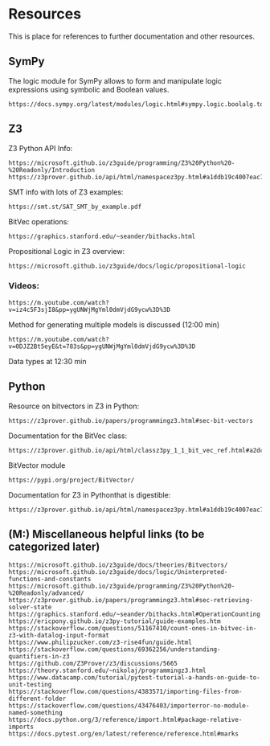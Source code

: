 # Resources

This is place for references to further documentation and other resources.

## SymPy

The logic module for SymPy allows to form and manipulate logic expressions using symbolic and Boolean values.

    https://docs.sympy.org/latest/modules/logic.html#sympy.logic.boolalg.to_cnf

## Z3

Z3 Python API Info:

    https://microsoft.github.io/z3guide/programming/Z3%20Python%20-%20Readonly/Introduction
    https://z3prover.github.io/api/html/namespacez3py.html#a1ddb19c4007eac75508565dc03ce3917

SMT info with lots of Z3 examples:

    https://smt.st/SAT_SMT_by_example.pdf

BitVec operations:

    https://graphics.stanford.edu/~seander/bithacks.html

Propositional Logic in Z3 overview: 

    https://microsoft.github.io/z3guide/docs/logic/propositional-logic

### Videos:

    https://m.youtube.com/watch?v=iz4c5F3sjI8&pp=ygUNWjMgYml0dmVjdG9ycw%3D%3D

Method for generating multiple models is discussed (12:00 min)

    https://m.youtube.com/watch?v=0DJZ2Bt5eyE&t=783s&pp=ygUNWjMgYml0dmVjdG9ycw%3D%3D

Data types at 12:30 min

## Python

Resource on bitvectors in Z3 in Python:

    https://z3prover.github.io/papers/programmingz3.html#sec-bit-vectors

Documentation for the BitVec class:

    https://z3prover.github.io/api/html/classz3py_1_1_bit_vec_ref.html#a2dc603abe7ad823ab679e21f19f1233a

BitVector module

    https://pypi.org/project/BitVector/

Documentation for Z3 in Pythonthat is digestible: 

    https://z3prover.github.io/api/html/namespacez3py.html#a1ddb19c4007eac75508565dc03ce3917

## (M:) Miscellaneous helpful links (to be categorized later)
    https://microsoft.github.io/z3guide/docs/theories/Bitvectors/
    https://microsoft.github.io/z3guide/docs/logic/Uninterpreted-functions-and-constants
    https://microsoft.github.io/z3guide/programming/Z3%20Python%20-%20Readonly/advanced/
    https://z3prover.github.io/papers/programmingz3.html#sec-retrieving-solver-state
    https://graphics.stanford.edu/~seander/bithacks.html#OperationCounting
    https://ericpony.github.io/z3py-tutorial/guide-examples.htm
    https://stackoverflow.com/questions/51167410/count-ones-in-bitvec-in-z3-with-datalog-input-format
    https://www.philipzucker.com/z3-rise4fun/guide.html
    https://stackoverflow.com/questions/69362256/understanding-quantifiers-in-z3
    https://github.com/Z3Prover/z3/discussions/5665
    https://theory.stanford.edu/~nikolaj/programmingz3.html
    https://www.datacamp.com/tutorial/pytest-tutorial-a-hands-on-guide-to-unit-testing
    https://stackoverflow.com/questions/4383571/importing-files-from-different-folder
    https://stackoverflow.com/questions/43476403/importerror-no-module-named-something
    https://docs.python.org/3/reference/import.html#package-relative-imports
    https://docs.pytest.org/en/latest/reference/reference.html#marks
    
